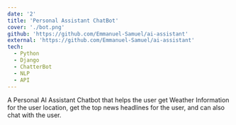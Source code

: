 ```yaml
---
date: '2'
title: 'Personal Assistant ChatBot'
cover: './bot.png'
github: 'https://github.com/Emmanuel-Samuel/ai-assistant'
external: 'https://github.com/Emmanuel-Samuel/ai-assistant'
tech:
  - Python
  - Django
  - ChatterBot
  - NLP
  - API
---
```


A Personal AI Assistant Chatbot that helps the user get Weather Information for the user location, get the top news headlines for the user, and can also chat with the user.
